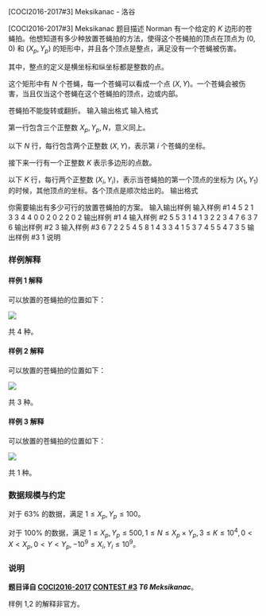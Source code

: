 



[COCI2016-2017#3] Meksikanac - 洛谷














[COCI2016-2017#3] Meksikanac
题目描述
Norman 有一个给定的 $K$ 边形的苍蝇拍。他想知道有多少种放置苍蝇拍的方法，使得这个苍蝇拍的顶点在顶点为 $(0,0)$ 和 $(X_p,Y_p)$ 的矩形中，并且各个顶点是整点，满足没有一个苍蝇被伤害。

其中，整点的定义是横坐标和纵坐标都是整数的点。

这个矩形中有 $N$ 个苍蝇，每一个苍蝇可以看成一个点 $(X,Y)$。一个苍蝇会被伤害，当且仅当这个苍蝇在这个苍蝇拍的顶点，边或内部。

苍蝇拍不能旋转或翻折。
输入输出格式
输入格式

第一行包含三个正整数 $X_p,Y_p,N$，意义同上。

以下 $N$ 行，每行包含两个正整数 $(X,Y)$，表示第 $i$ 个苍蝇的坐标。

接下来一行有一个正整数 $K$ 表示多边形的点数。

以下 $K$ 行，每行两个正整数 $(X_i,Y_i)$，表示当苍蝇拍的第一个顶点的坐标为 $(X_1,Y_1)$ 的时候，其他顶点的坐标。各个顶点是顺次给出的。
输出格式

你需要输出有多少可行的放置苍蝇拍的方案。
输入输出样例
输入样例 #1
4 5 2
1 3
3 4
4
0 0
2 0
2 2
0 2 
输出样例 #1
4
输入样例 #2
5 5 3
1 4
1 3
2 2
3
4 7
6 3
7 6 
输出样例 #2
3
输入样例 #3
6 7 2
2 5
4 5
8
1 4
3 3
4 1
5 3
7 4
5 5
4 7
3 5 
输出样例 #3
1
说明
### 样例解释

#### 样例 1 解释

可以放置的苍蝇拍的位置如下：

![](https://cdn.luogu.com.cn/upload/image_hosting/n0zxm7n4.png?x-oss-process=image/resize,m_lfit,h_340,w_450)

共 $4$ 种。

#### 样例 2 解释

可以放置的苍蝇拍的位置如下：

![](https://cdn.luogu.com.cn/upload/image_hosting/6mcgzh88.png?x-oss-process=image/resize,m_lfit,h_340,w_450)

共 $3$ 种。

#### 样例 3 解释

可以放置的苍蝇拍的位置如下：

![](https://cdn.luogu.com.cn/upload/image_hosting/cj9f17kw.png?x-oss-process=image/resize,m_lfit,h_340,w_450)



共 $1$ 种。

### 数据规模与约定

对于 $63\%$ 的数据，满足 $1\le X_p,Y_p\le100$。

对于 $100\%$ 的数据，满足 $1\le X_p,Y_p\le500,1\le N\le X_p\times Y_p,3\le K\le10^4,0<X<X_p,0<Y<Y_p,-10^9\le X_i,Y_i\le10^9$。

### 说明

**题目译自 [COCI2016-2017](https://hsin.hr/coci/archive/2016_2017/) [CONTEST #3](https://hsin.hr/coci/archive/2016_2017/contest3_tasks.pdf) _T6 Meksikanac_**。

样例 1,2 的解释非官方。






